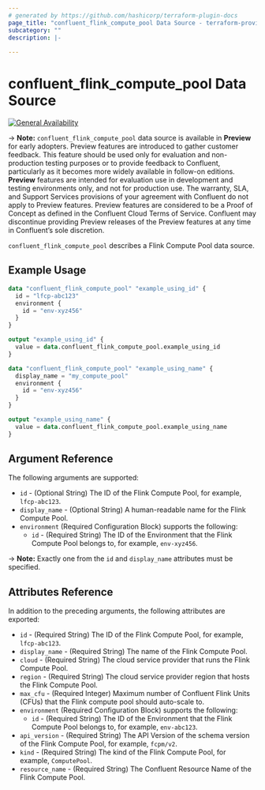 ```yaml
---
# generated by https://github.com/hashicorp/terraform-plugin-docs
page_title: "confluent_flink_compute_pool Data Source - terraform-provider-confluent"
subcategory: ""
description: |-
  
---
```


# confluent_flink_compute_pool Data Source

[![General Availability](https://img.shields.io/badge/Lifecycle%20Stage-General%20Availability-%2345c6e8)](https://docs.confluent.io/cloud/current/api.html#section/Versioning/API-Lifecycle-Policy)

-> **Note:** `confluent_flink_compute_pool` data source is available in **Preview** for early adopters. Preview features are introduced to gather customer feedback. This feature should be used only for evaluation and non-production testing purposes or to provide feedback to Confluent, particularly as it becomes more widely available in follow-on editions.  
**Preview** features are intended for evaluation use in development and testing environments only, and not for production use. The warranty, SLA, and Support Services provisions of your agreement with Confluent do not apply to Preview features. Preview features are considered to be a Proof of Concept as defined in the Confluent Cloud Terms of Service. Confluent may discontinue providing Preview releases of the Preview features at any time in Confluent’s sole discretion.

`confluent_flink_compute_pool` describes a Flink Compute Pool data source.

## Example Usage

```terraform
data "confluent_flink_compute_pool" "example_using_id" {
  id = "lfcp-abc123"
  environment {
    id = "env-xyz456"
  }
}

output "example_using_id" {
  value = data.confluent_flink_compute_pool.example_using_id
}

data "confluent_flink_compute_pool" "example_using_name" {
  display_name = "my_compute_pool"
  environment {
    id = "env-xyz456"
  }
}

output "example_using_name" {
  value = data.confluent_flink_compute_pool.example_using_name
}
```

<!-- schema generated by tfplugindocs -->
## Argument Reference

The following arguments are supported:

- `id` - (Optional String) The ID of the Flink Compute Pool, for example, `lfcp-abc123`.
- `display_name` - (Optional String) A human-readable name for the Flink Compute Pool.
- `environment` (Required Configuration Block) supports the following:
  - `id` - (Required String) The ID of the Environment that the Flink Compute Pool belongs to, for example, `env-xyz456`.

-> **Note:** Exactly one from the `id` and `display_name` attributes must be specified.

## Attributes Reference

In addition to the preceding arguments, the following attributes are exported:

- `id` - (Required String) The ID of the Flink Compute Pool, for example, `lfcp-abc123`.
- `display_name` - (Required String) The name of the Flink Compute Pool.
- `cloud` - (Required String) The cloud service provider that runs the Flink Compute Pool.
- `region` - (Required String) The cloud service provider region that hosts the Flink Compute Pool.
- `max_cfu` - (Required Integer) Maximum number of Confluent Flink Units (CFUs) that the Flink compute pool should auto-scale to.
- `environment` (Required Configuration Block) supports the following:
  - `id` - (Required String) The ID of the Environment that the Flink Compute Pool belongs to, for example, `env-abc123`.
- `api_version` - (Required String) The API Version of the schema version of the Flink Compute Pool, for example, `fcpm/v2`.
- `kind` - (Required String) The kind of the Flink Compute Pool, for example, `ComputePool`.
- `resource_name` - (Required String) The Confluent Resource Name of the Flink Compute Pool.
